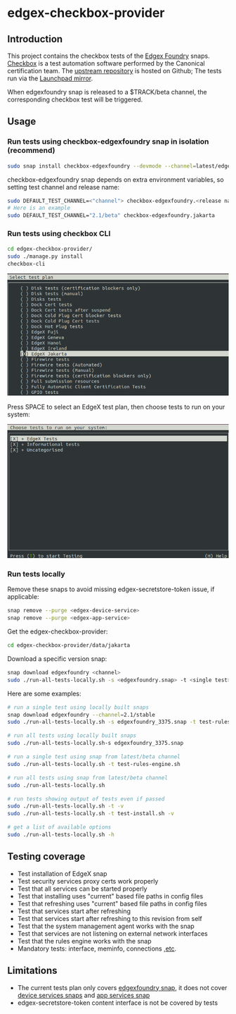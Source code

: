 # edgex-checkbox-provider

## Introduction

This project contains the checkbox tests of the [Edgex Foundry](https://docs.edgexfoundry.org/) snaps.
[Checkbox](https://checkbox.readthedocs.io/en/latest/) is a test automation software performed by the Canonical certification team. 
The [upstream repository](/../../) is hosted on Github; 
The tests run via the [Launchpad mirror](https://code.launchpad.net/checkbox-provider-edgex).

When edgexfoundry snap is released to a $TRACK/beta channel, the corresponding checkbox test will be triggered. 

## Usage
### Run tests using checkbox-edgexfoundry snap in isolation (recommend)
```bash
sudo snap install checkbox-edgexfoundry --devmode --channel=latest/edge
```
checkbox-edgexfoundry snap depends on extra environment variables, so setting test channel and release name:
```bash
sudo DEFAULT_TEST_CHANNEL=<"channel"> checkbox-edgexfoundry.<release name>
# Here is an example
sudo DEFAULT_TEST_CHANNEL="2.1/beta" checkbox-edgexfoundry.jakarta

```
### Run tests using checkbox CLI
```bash
cd edgex-checkbox-provider/
sudo ./manage.py install
checkbox-cli
```
![image-checkbox-test-plans](./assets/checkbox-test-plans.png)

Press SPACE to select an EdgeX test plan, then choose tests to run on your system:

![image-edgex-test-plan](./assets/edgex-test-plan.png)

### Run tests locally
Remove these snaps to avoid missing edgex-secretstore-token issue, if applicable:
```bash
snap remove --purge <edgex-device-service>
snap remove --purge <edgex-app-service>
```
Get the edgex-checkbox-provider:
```bash
cd edgex-checkbox-provider/data/jakarta
```
Download a specific version snap:
```bash
snap download edgexfoundry <channel>
sudo ./run-all-tests-locally.sh -s <edgexfoundry.snap> -t <single test>
```
Here are some examples:

```bash
# run a single test using locally built snaps
snap download edgexfoundry --channel=2.1/stable
sudo ./run-all-tests-locally.sh -s edgexfoundry_3375.snap -t test-rules-engine.sh
```
```bash
# run all tests using locally built snaps
sudo ./run-all-tests-locally.sh-s edgexfoundry_3375.snap
```
```bash
# run a single test using snap from latest/beta channel
sudo ./run-all-tests-locally.sh -t test-rules-engine.sh
```
```bash
# run all tests using snap from latest/beta channel
sudo ./run-all-tests-locally.sh
```
```bash
# run tests showing output of tests even if passed
sudo ./run-all-tests-locally.sh -t -v
sudo ./run-all-tests-locally.sh -t test-install.sh -v
```
```bash
# get a list of available options
sudo ./run-all-tests-locally.sh -h
```

## Testing coverage
- Test installation of EdgeX snap
- Test security services proxy certs work properly
- Test that all services can be started properly
- Test that installing uses "current" based file paths in config files
- Test that refreshing uses "current" based file paths in config files
- Test that services start after refreshing 
- Test that services start after refreshing to this revision from self
- Test that the system management agent works with the snap
- Test that services are not listening on external network interfaces
- Test that the rules engine works with the snap
- Mandatory tests: interface, meminfo, connections ,[etc](./units/test-plan.pxu#L113).

## Limitations
- The current tests plan only covers [edgexfoundry snap](https://github.com/edgexfoundry/edgex-go/tree/main/snap), it does not cover [device services snaps](https://github.com/edgexfoundry/edgex-docs/blob/main/docs_src/getting-started/Ch-GettingStartedSnapUsers.md#device-service-snaps) and [app services snap](https://github.com/edgexfoundry/app-service-configurable/tree/main/snap)
- edgex-secretstore-token content interface is not be covered by tests

